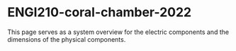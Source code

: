 # ENGI210-coral-chamber-2022

This page serves as a system overview for the electric components and the dimensions of the physical components. 
